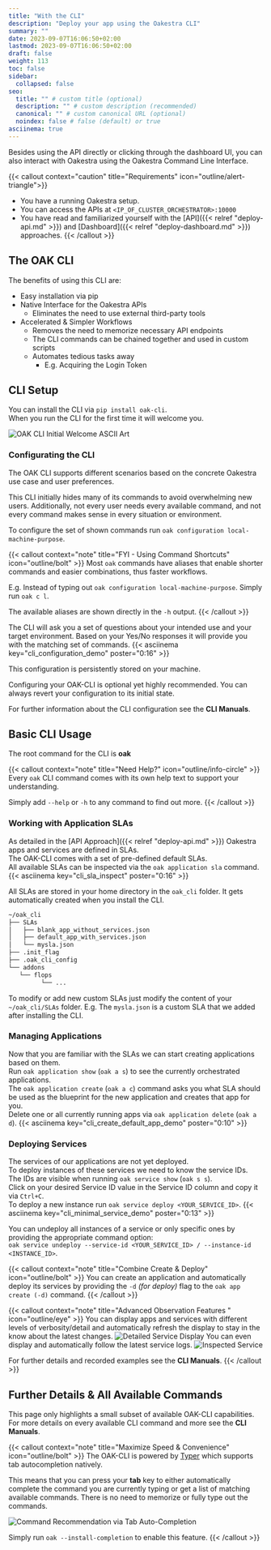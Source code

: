 ```yaml
---
title: "With the CLI"
description: "Deploy your app using the Oakestra CLI"
summary: ""
date: 2023-09-07T16:06:50+02:00
lastmod: 2023-09-07T16:06:50+02:00
draft: false
weight: 113
toc: false
sidebar:
  collapsed: false
seo:
  title: "" # custom title (optional)
  description: "" # custom description (recommended)
  canonical: "" # custom canonical URL (optional)
  noindex: false # false (default) or true
asciinema: true
---
```


Besides using the API directly or clicking through the dashboard UI, you can also interact with Oakestra using the Oakestra Command Line Interface.

{{< callout context="caution" title="Requirements" icon="outline/alert-triangle">}}
  - You have a running Oakestra setup.
  - You can access the APIs at `<IP_OF_CLUSTER_ORCHESTRATOR>:10000`
  - You have read and familiarized yourself with the [API]({{< relref "deploy-api.md" >}}) and [Dashboard]({{< relref "deploy-dashboard.md" >}}) approaches.
{{< /callout >}}


## The OAK CLI
The benefits of using this CLI are:
- Easy installation via pip
- Native Interface for the Oakestra APIs
  - Eliminates the need to use external third-party tools
- Accelerated & Simpler Workflows
  - Removes the need to memorize necessary API endpoints
  - The CLI commands can be chained together and used in custom scripts
  - Automates tedious tasks away
    - E.g. Acquiring the Login Token
  


## CLI Setup
You can install the CLI via `pip install oak-cli`. <br>
When you run the CLI for the first time it will welcome you.

![OAK CLI Initial Welcome ASCII Art](./cli-images/welcome-message.png)


### Configurating the CLI
The OAK CLI supports different scenarios based on the concrete Oakestra use case and user preferences.

This CLI initially hides many of its commands to avoid overwhelming new users.
Additionally, not every user needs every available command, and not every command makes sense in every situation or environment.

To configure the set of shown commands run `oak configuration local-machine-purpose`.

{{< callout context="note" title="FYI - Using Command Shortcuts" icon="outline/bolt" >}}
  Most `oak` commands have aliases that enable shorter commands and easier combinations, thus faster workflows.

  E.g. Instead of typing out `oak configuration local-machine-purpose`.
  Simply run `oak c l`.

  The available aliases are shown directly in the `-h` output.
{{< /callout >}}

The CLI will ask you a set of questions about your intended use and your target environment.
Based on your Yes/No responses it will provide you with the matching set of commands.
{{< asciinema key="cli_configuration_demo" poster="0:16" >}}

This configuration is persistently stored on your machine.

Configuring your OAK-CLI is optional yet highly recommended.
You can always revert your configuration to its initial state.

For further information about the CLI configuration see the **CLI Manuals**.


## Basic CLI Usage
The root command for the CLI is **oak**

{{< callout context="note" title="Need Help?" icon="outline/info-circle" >}}
  Every `oak` CLI command comes with its own help text to support your understanding.

  Simply add `--help` or `-h` to any command to find out more.
{{< /callout >}}


### Working with Application SLAs
As detailed in the [API Approach]({{< relref "deploy-api.md" >}}) Oakestra apps and services are defined in SLAs.<br>
The OAK-CLI comes with a set of pre-defined default SLAs.<br>
All available SLAs can be inspected via the `oak application sla` command.
{{< asciinema key="cli_sla_inspect" poster="0:16" >}}

All SLAs are stored in your home directory in the `oak_cli` folder.
It gets automatically created when you install the CLI.

```bash {frame="none"}
~/oak_cli
├── SLAs
│   ├── blank_app_without_services.json
│   ├── default_app_with_services.json
│   └── mysla.json
├── .init_flag
├── .oak_cli_config
└── addons
   └── flops
         └── ...
```

To modify or add new custom SLAs just modify the content of your `~/oak_cli/SLAs` folder.
E.g. The `mysla.json` is a custom SLA that we added after installing the CLI.


### Managing Applications
Now that you are familiar with the SLAs we can start creating applications based on them.<br>
Run `oak application show` (`oak a s`) to see the currently orchestrated applications.<br>
The `oak application create` (`oak a c`) command asks you what SLA should be used as the blueprint for the new application and creates that app for you.<br>
Delete one or all currently running apps via `oak application delete` (`oak a d`).
{{< asciinema key="cli_create_default_app_demo" poster="0:10" >}}


### Deploying Services
The services of our applications are not yet deployed.<br>
To deploy instances of these services we need to know the service IDs.<br>
The IDs are visible when running `oak service show` (`oak s s`).<br>
Click on your desired Service ID value in the Service ID column and copy it via `Ctrl+C`.<br>
To deploy a new instance run `oak service deploy <YOUR_SERVICE_ID>`.
{{< asciinema key="cli_minimal_service_demo" poster="0:13" >}}

You can undeploy all instances of a service or only specific ones by providing the appropriate command option: <br>
`oak service undeploy --service-id <YOUR_SERVICE_ID> / --instance-id <INSTANCE_ID>`.

{{< callout context="note" title="Combine Create & Deploy" icon="outline/bolt" >}}
  You can create an application and automatically deploy its services by providing the `-d` *(for deploy)* flag to the `oak app create (-d)` command. 
{{< /callout >}}

{{< callout context="note" title="Advanced Observation Features " icon="outline/eye" >}}
  You can display apps and services with different levels of verbosity/detail and automatically refresh the display to stay in the know about the latest changes.
  ![Detailed Service Display](./cli-images/detailed_service_display.png)
  You can even display and automatically follow the latest service logs.
  ![Inspected Service](./cli-images/inspect_service.png)

  For further details and recorded examples see the **CLI Manuals**.
{{< /callout >}}


## Further Details & All Available Commands
This page only highlights a small subset of available OAK-CLI capabilities.<br>
For more details on every available CLI command and more see the **CLI Manuals**.

{{< callout context="note" title="Maximize Speed & Convenience" icon="outline/bolt" >}}
  The OAK-CLI is powered by [Typer](https://github.com/fastapi/typer) which supports tab autocompletion natively.

  This means that you can press your **tab** key to either automatically complete the command you are currently typing or get a list of matching available commands.
  There is no need to memorize or fully type out the commands.

  ![Command Recommendation via Tab Auto-Completion](./cli-images/autocomplete.png)

  Simply run `oak --install-completion` to enable this feature.
{{< /callout >}}
